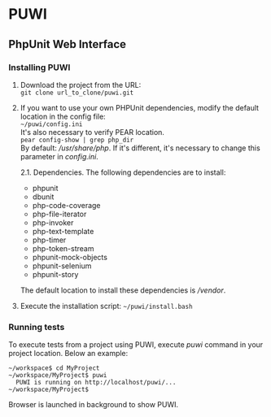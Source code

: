 PUWI
====
PhpUnit Web Interface
---------------------

### Installing PUWI
1. Download the project from the URL:   
  `git clone url_to_clone/puwi.git`

2. If you want to use your own PHPUnit dependencies, modify the default location in the config file:  
  `~/puwi/config.ini`    
  It's also necessary to verify PEAR location.  
  `pear config-show | grep php_dir`  
  By default: */usr/share/php*. If it's different, it's necessary to change this parameter in *config.ini*.

    2.1. Dependencies.
    The following dependencies are to install:
    * phpunit
    * dbunit
    * php-code-coverage
    * php-file-iterator
    * php-invoker
    * php-text-template
    * php-timer
    * php-token-stream
    * phpunit-mock-objects
    * phpunit-selenium
    * phpunit-story  
    
    The default location to install these dependencies is */vendor*.
    
3. Execute the installation script:   `~/puwi/install.bash`

### Running tests
To execute tests from a project using PUWI, execute *puwi* command in your project location.
Below an example:
```
~/workspace$ cd MyProject
~/workspace/MyProject$ puwi
  PUWI is running on http://localhost/puwi/...
~/workspace/MyProject$ 
```
Browser is launched in background to show PUWI.
